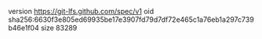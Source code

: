 version https://git-lfs.github.com/spec/v1
oid sha256:6630f3e805ed69935be17e3907fd79d7df72e465c1a76eb1a297c739b46e1f04
size 83289
